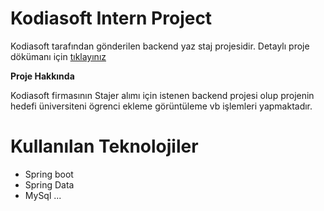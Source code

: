 # Kodiasoft Intern Project

Kodiasoft tarafından gönderilen backend yaz staj projesidir. Detaylı proje dökümanı için <a href="https://gitlab.com/kodiasoft/intern/2019/wikis/backend">tıklayınız </a> 


**Proje Hakkında**

Kodiasoft firmasının Stajer alımı için istenen backend projesi olup projenin hedefi üniversiteni ögrenci ekleme görüntüleme vb işlemleri yapmaktadır. 

# Kullanılan Teknolojiler

 - Spring boot
 - Spring Data
 - MySql
 ...

